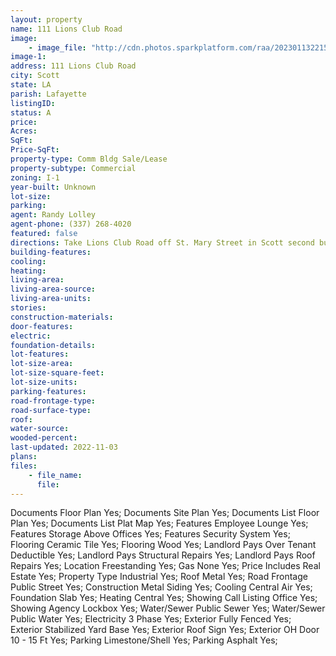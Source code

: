 ```yaml
---
layout: property
name: 111 Lions Club Road
image:
    - image_file: "http://cdn.photos.sparkplatform.com/raa/20230113221553709808000000.jpg"
image-1:
address: 111 Lions Club Road
city: Scott
state: LA
parish: Lafayette
listingID: 
status: A
price: 
Acres: 
SqFt: 
Price-SqFt: 
property-type: Comm Bldg Sale/Lease
property-subtype: Commercial
zoning: I-1
year-built: Unknown
lot-size: 
parking: 
agent: Randy Lolley
agent-phone: (337) 268-4020
featured: false
directions: Take Lions Club Road off St. Mary Street in Scott second building on the left across from Scott Event Center.
building-features: 
cooling: 
heating: 
living-area: 
living-area-source: 
living-area-units: 
stories: 
construction-materials: 
door-features: 
electric: 
foundation-details: 
lot-features: 
lot-size-area: 
lot-size-square-feet: 
lot-size-units: 
parking-features: 
road-frontage-type: 
road-surface-type: 
roof: 
water-source: 
wooded-percent: 
last-updated: 2022-11-03
plans: 
files:
    - file_name:
      file:
---
```

Documents	Floor Plan	Yes;
Documents	Site Plan	Yes;
Documents List	Floor Plan	Yes;
Documents List	Plat Map	Yes;
Features	Employee Lounge	Yes;
Features	Storage Above Offices	Yes;
Features	Security System	Yes;
Flooring	Ceramic Tile	Yes;
Flooring	Wood	Yes;
Landlord Pays	Over Tenant Deductible	Yes;
Landlord Pays	Structural Repairs	Yes;
Landlord Pays	Roof Repairs	Yes;
Location	Freestanding	Yes;
Gas	None	Yes;
Price Includes	Real Estate	Yes;
Property Type	Industrial	Yes;
Roof	Metal	Yes;
Road Frontage	Public Street	Yes;
Construction	Metal Siding	Yes;
Cooling	Central Air	Yes;
Foundation	Slab	Yes;
Heating	Central	Yes;
Showing	Call Listing Office	Yes;
Showing	Agency Lockbox	Yes;
Water/Sewer	Public Sewer	Yes;
Water/Sewer	Public Water	Yes;
Electricity	3 Phase	Yes;
Exterior	Fully Fenced	Yes;
Exterior	Stabilized Yard Base	Yes;
Exterior	Roof Sign	Yes;
Exterior	OH Door 10 - 15 Ft	Yes;
Parking	Limestone/Shell	Yes;
Parking	Asphalt	Yes;

